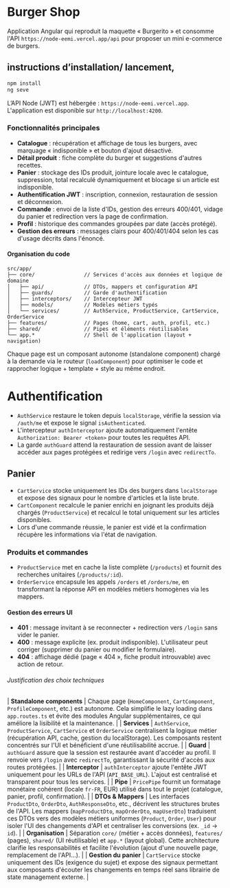 # Burger Shop

Application Angular qui reproduit la maquette « Burgerito » et consomme l'API `https://node-eemi.vercel.app/api` pour proposer un mini e-commerce de burgers.

## instructions d’installation/ lancement,

```bash
npm install
ng seve
```
L’API Node (JWT) est hébergée : `https://node-eemi.vercel.app`.  
L'application est disponible sur `http://localhost:4200`.

### Fonctionnalités principales

- **Catalogue** : récupération et affichage de tous les burgers, avec marquage « indisponible » et bouton d'ajout désactivé.
- **Détail produit** : fiche complète du burger et suggestions d'autres recettes.
- **Panier** : stockage des IDs produit, jointure locale avec le catalogue, suppression, total recalculé dynamiquement et blocage si un article est indisponible.
- **Authentification JWT** : inscription, connexion, restauration de session et déconnexion.
- **Commande** : envoi de la liste d'IDs, gestion des erreurs 400/401, vidage du panier et redirection vers la page de confirmation.
- **Profil** : historique des commandes groupées par date (accès protégé).
- **Gestion des erreurs** : messages clairs pour 400/401/404 selon les cas d'usage décrits dans l'énoncé.

#### Organisation du code

```
src/app/
├── core/                // Services d'accès aux données et logique de domaine
│   ├── api/             // DTOs, mappers et configuration API
│   ├── guards/          // Garde d'authentification
│   ├── interceptors/    // Intercepteur JWT
│   ├── models/          // Modèles métiers typés
│   └── services/        // AuthService, ProductService, CartService, OrderService
├── features/            // Pages (home, cart, auth, profil, etc.)
├── shared/              // Pipes et éléments réutilisables
└── app.*                // Shell de l'application (layout + navigation)
```

Chaque page est un composant autonome (standalone component) chargé à la demande via le routeur (`loadComponent`) pour optimiser le code et rapprocher logique + template + style au même endroit.


# Authentification
- `AuthService` restaure le token depuis `localStorage`, vérifie la session via `/auth/me` et expose le signal `isAuthenticated`.
- L'intercepteur `authInterceptor` ajoute automatiquement l'entête `Authorization: Bearer <token>` pour toutes les requêtes API.
- La garde `authGuard` attend la restauration de session avant de laisser accéder aux pages protégées et redirige vers `/login` avec `redirectTo`.

## Panier
- `CartService` stocke uniquement les IDs des burgers dans `localStorage` et expose des signaux pour le nombre d'articles et la liste brute.
- `CartComponent` recalcule le panier enrichi en joignant les produits déjà chargés (`ProductService`) et recalcul le total uniquement sur les articles disponibles.
- Lors d'une commande réussie, le panier est vidé et la confirmation récupère les informations via l'état de navigation.

### Produits et commandes
- `ProductService` met en cache la liste complète (`/products`) et fournit des recherches unitaires (`/products/:id`).
- `OrderService` encapsule les appels `/orders` et `/orders/me`, en transformant la réponse API en modèles métiers homogènes via les mappers.

#### Gestion des erreurs UI

- **401** : message invitant à se reconnecter + redirection vers `/login` sans vider le panier.
- **400** : message explicite (ex. produit indisponible). L'utilisateur peut corriger (supprimer du panier ou modifier le formulaire).
- **404** : affichage dédié (page « 404 », fiche produit introuvable) avec action de retour.

###### Justification des choix techniques
| **Standalone components** | Chaque page (`HomeComponent`, `CartComponent`, `ProfileComponent`, etc.) est autonome. Cela simplifie le lazy loading dans `app.routes.ts` et évite des modules Angular supplémentaires, ce qui améliore la lisibilité et la maintenance. |
| **Services** | `AuthService`, `ProductService`, `CartService` et `OrderService` centralisent la logique métier (récupération API, cache, gestion du localStorage). Les composants restent concentrés sur l'UI et bénéficient d'une réutilisabilité accrue. |
| **Guard** | `authGuard` assure que la session est restaurée avant d'accéder au profil. Il renvoie vers `/login` avec `redirectTo`, garantissant la sécurité d'accès aux routes protégées. |
| **Interceptor** | `authInterceptor` ajoute l'entête JWT uniquement pour les URLs de l'API (`API_BASE_URL`). L'ajout est centralisé et transparent pour tous les services. |
| **Pipe** | `PricePipe` fournit un formatage monétaire cohérent (locale `fr-FR`, EUR) utilisé dans tout le projet (catalogue, panier, profil, confirmation). |
| **DTOs & Mappers** | Les interfaces `ProductDto`, `OrderDto`, `AuthResponseDto`, etc., décrivent les structures brutes de l'API. Les mappers (`mapProductDto`, `mapOrderDto`, `mapUserDto`) traduisent ces DTOs vers des modèles métiers uniformes (`Product`, `Order`, `User`) pour isoler l'UI des changements d'API et centraliser les conversions (ex. `_id` → `id`). |
| **Organisation** | Séparation `core/` (métier + accès données), `features/` (pages), `shared/` (UI réutilisable) et `app.*` (layout global). Cette architecture clarifie les responsabilités et facilite l'évolution (ajout d'une nouvelle page, remplacement de l'API...). |
| **Gestion du panier** | `CartService` stocke uniquement des IDs (exigence du sujet) et expose des signaux permettant aux composants d'écouter les changements en temps réel sans librairie de state management externe. |

